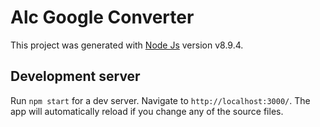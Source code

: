# Alc Google Converter

This project was generated with [Node Js](https://nodejs.org/en/) version v8.9.4.

## Development server

Run `npm start` for a dev server. Navigate to `http://localhost:3000/`. The app will automatically reload if you change any of the source files.

